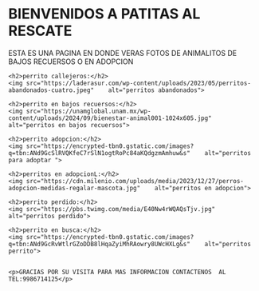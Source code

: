 <!DOCTYPE html>
<html lang="es">
<head>
    <meta charset="UTF-8">
    <title>PATITAS AL RESCATE</title>
</head>
<body>
    <h1>BIENVENIDOS A PATITAS AL RESCATE</h1>
    <P> ESTA ES UNA PAGINA EN DONDE VERAS FOTOS DE ANIMALITOS DE BAJOS RECUERSOS O EN ADOPCION </P>

    <h2>perrito callejeros:</h2>
    <img src="https://laderasur.com/wp-content/uploads/2023/05/perritos-abandonados-cuatro.jpeg"    alt="perritos abandonados">

    <h2>perrito en bajos recuersos:</h2>
    <img src="https://unamglobal.unam.mx/wp-content/uploads/2024/09/bienestar-animal001-1024x605.jpg"    alt="perritos en bajos recuersos">

    <h2>perrito adopcion:</h2>
    <img src="https://encrypted-tbn0.gstatic.com/images?q=tbn:ANd9GcSlRVQKfeC7rSlN1ogtRoPc84aKQdgzmAmhuw&s"    alt="perritos para adoptar ">

    <h2>perritos en adopcionL:</h2>
    <img src="https://cdn.milenio.com/uploads/media/2023/12/27/perros-adopcion-medidas-regalar-mascota.jpg"    alt="perritos en adopcion">

    <h2>perrito perdido:</h2>
    <img src="https://pbs.twimg.com/media/E40Nw4rWQAQsTjv.jpg"    alt="perritos perdido">

    <h2>perrito en busca:</h2>
    <img src="https://encrypted-tbn0.gstatic.com/images?q=tbn:ANd9GcRvWtlrGZoDDB8lHqaZyiMhRAowry8UWcHXLg&s"    alt="perritos perrito">


    <p>GRACIAS POR SU VISITA PARA MAS INFORMACION CONTACTENOS  AL TEL:9986714125</p>
</body>
</html>
